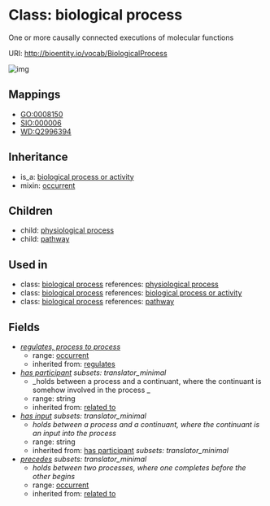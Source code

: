 # Class: biological process


One or more causally connected executions of molecular functions

URI: http://bioentity.io/vocab/BiologicalProcess

![img](http://yuml.me/diagram/nofunky/class/\[BiologicalProcessOrActivity]^-\[BiologicalProcess|has_participant:string%20%3F;has_input:string%20%3F],%20\[BiologicalProcess]^-\[Pathway],%20\[BiologicalProcess]^-\[PhysiologicalProcess],%20\[BiologicalProcess]-%20regulates_process_to_process%20%3F>\[Occurrent],%20\[BiologicalProcess]-%20precedes%20%3F>\[Occurrent],%20\[BiologicalProcess]uses%20-.->\[Occurrent],%20)
## Mappings

 * [GO:0008150](http://purl.obolibrary.org/obo/GO_0008150)
 * [SIO:000006](http://semanticscience.org/resource/SIO_000006)
 * [WD:Q2996394](http://purl.obolibrary.org/obo/WD_Q2996394)
## Inheritance

 *  is_a: [biological process or activity](BiologicalProcessOrActivity.md)
 *  mixin: [occurrent](Occurrent.md)
## Children

 *  child: [physiological process](PhysiologicalProcess.md)
 *  child: [pathway](Pathway.md)
## Used in

 *  class: [biological process](BiologicalProcess.md) references: [physiological process](PhysiologicalProcess.md)
 *  class: [biological process](BiologicalProcess.md) references: [biological process or activity](BiologicalProcessOrActivity.md)
 *  class: [biological process](BiologicalProcess.md) references: [pathway](Pathway.md)
## Fields

 * _[regulates, process to process](regulates_process_to_process.md)_
    * range: [occurrent](Occurrent.md)
    * inherited from: [regulates](regulates.md)
 * _[has participant](has_participant.md) *subsets: translator_minimal*_
    * _holds between a process and a continuant, where the continuant is somehow involved in the process _
    * range: string
    * inherited from: [related to](related_to.md)
 * _[has input](has_input.md) *subsets: translator_minimal*_
    * _holds between a process and a continuant, where the continuant is an input into the process_
    * range: string
    * inherited from: [has participant](has_participant.md) *subsets: translator_minimal*
 * _[precedes](precedes.md) *subsets: translator_minimal*_
    * _holds between two processes, where one completes before the other begins_
    * range: [occurrent](Occurrent.md)
    * inherited from: [related to](related_to.md)
